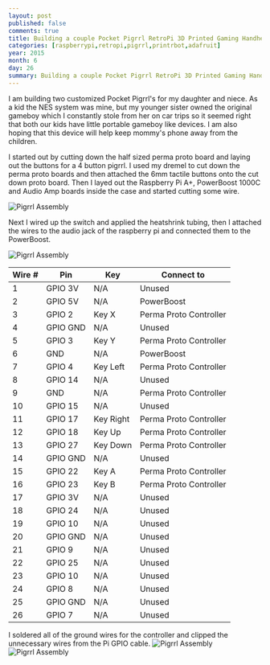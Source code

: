 ```yaml
---
layout: post
published: false
comments: true
title: Building a couple Pocket Pigrrl RetroPi 3D Printed Gaming Handhelds
categories: [raspberrypi,retropi,pigrrl,printrbot,adafruit]
year: 2015
month: 6
day: 26
summary: Building a couple Pocket Pigrrl RetroPi 3D Printed Gaming Handhelds
---
```


I am building two customized Pocket Pigrrl's for my daughter and niece.  As a kid the NES system was mine, but my younger sister owned the original gameboy which I constantly stole from her on car trips so it seemed right that both our kids have little portable gameboy like devices. I am also hoping that this device will help keep mommy's phone away from the children.

I started out by cutting down the half sized perma proto board and laying out the buttons for a 4 button pigrrl.  I used my dremel to cut down the perma proto boards and then attached the 6mm tactile buttons onto the cut down proto board. Then I layed out the Raspberry Pi A+, PowerBoost 1000C and Audio Amp boards inside the case and started cutting some wire.

<img alt="Pigrrl Assembly" src="//garthvh.com/assets/img/pigrrl/pigrrl_assembly_1.jpg" class="img-responsive img-rounded" />

Next I wired up the switch and applied the heatshrink tubing, then I attached the wires to the audio jack of the raspberry pi and connected them to the PowerBoost.

<img alt="Pigrrl Assembly" src="//garthvh.com/assets/img/pigrrl/pigrrl_assembly_2.jpg" class="img-responsive img-rounded" />

<div class="table-responsive">
  <table class="table">
    <thead>
      <tr>
        <th>Wire #</th>
        <th>Pin</th>
        <th>Key</th>
        <th>Connect to</th>
      </tr>
    </thead>
    <tbody>
      <tr>
        <td>1</td>
        <td>GPIO 3V</td>
        <td>N/A</td>
        <td>Unused</td>
      </tr>
      <tr>
        <td>2</td>
        <td>GPIO 5V</td>
        <td>N/A</td>
        <td>PowerBoost</td>
      </tr>
      <tr>
        <td>3</td>
        <td>GPIO 2</td>
        <td>Key X</td>
        <td>Perma Proto Controller</td>
      </tr>
      <tr>
        <td>4</td>
        <td>GPIO GND</td>
        <td>N/A</td>
        <td>Unused</td>
      </tr>
      <tr>
        <td>5</td>
        <td>GPIO 3</td>
        <td>Key Y</td>
        <td>Perma Proto Controller</td>
      </tr>
      <tr>
        <td>6</td>
        <td>GND</td>
        <td>N/A</td>
        <td>PowerBoost</td>
      </tr>
      <tr>
        <td>7</td>
        <td>GPIO 4</td>
        <td>Key Left</td>
        <td>Perma Proto Controller</td>
      </tr>
      <tr>
        <td>8</td>
        <td>GPIO 14</td>
        <td>N/A</td>
        <td>Unused</td>
      </tr>
      <tr>
        <td>9</td>
        <td>GND</td>
        <td>N/A</td>
        <td>Perma Proto Controller</td>
      </tr>
      <tr>
        <td>10</td>
        <td>GPIO 15</td>
        <td>N/A</td>
        <td>Unused</td>
      </tr>
      <tr>
        <td>11</td>
        <td>GPIO 17</td>
        <td>Key Right</td>
        <td>Perma Proto Controller</td>
      </tr>
      <tr>
        <td>12</td>
        <td>GPIO 18</td>
        <td>Key Up</td>
        <td>Perma Proto Controller</td>
      </tr>
      <tr>
        <td>13</td>
        <td>GPIO 27</td>
        <td>Key Down</td>
        <td>Perma Proto Controller</td>
      </tr>
      <tr>
        <td>14</td>
        <td>GPIO GND</td>
        <td>N/A</td>
        <td>Unused</td>
      </tr>
      <tr>
        <td>15</td>
        <td>GPIO 22</td>
        <td>Key A</td>
        <td>Perma Proto Controller</td>
      </tr>
      <tr>
        <td>16</td>
        <td>GPIO 23</td>
        <td>Key B</td>
        <td>Perma Proto Controller</td>
      </tr>
      <tr>
        <td>17</td>
        <td>GPIO 3V</td>
        <td>N/A</td>
        <td>Unused</td>
      </tr>
      <tr>
        <td>18</td>
        <td>GPIO 24</td>
        <td>N/A</td>
        <td>Unused</td>
      </tr>
      <tr>
        <td>19</td>
        <td>GPIO 10</td>
        <td>N/A</td>
        <td>Unused</td>
      </tr>
      <tr>
        <td>20</td>
        <td>GPIO GND</td>
        <td>N/A</td>
        <td>Unused</td>
      </tr>
      <tr>
        <td>21</td>
        <td>GPIO 9</td>
        <td>N/A</td>
        <td>Unused</td>
      </tr>
      <tr>
        <td>22</td>
        <td>GPIO 25</td>
        <td>N/A</td>
        <td>Unused</td>
      </tr>
      <tr>
        <td>23</td>
        <td>GPIO 10</td>
        <td>N/A</td>
        <td>Unused</td>
      </tr>
      <tr>
        <td>24</td>
        <td>GPIO 8</td>
        <td>N/A</td>
        <td>Unused</td>
      </tr>
      <tr>
        <td>25</td>
        <td>GPIO GND</td>
        <td>N/A</td>
        <td>Unused</td>
      </tr>
      <tr>
        <td>26</td>
        <td>GPIO 7</td>
        <td>N/A</td>
        <td>Unused</td>
      </tr>
    </tbody>
  </table>
</div>
I soldered all of the ground wires for the controller and clipped the unnecessary wires from the Pi GPIO cable.

<img alt="Pigrrl Assembly" src="//garthvh.com/assets/img/pigrrl/pigrrl_assembly_3.jpg" class="img-responsive img-rounded" />

<img alt="Pigrrl Assembly" src="//garthvh.com/assets/img/pigrrl/pigrrl_assembly_4.jpg" class="img-responsive img-rounded" />
